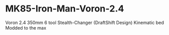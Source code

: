 # MK85-Iron-Man-Voron-2.4
Voron 2.4 350mm 6 tool Stealth-Changer (DraftShift Design) Kinematic bed Modded to the max
